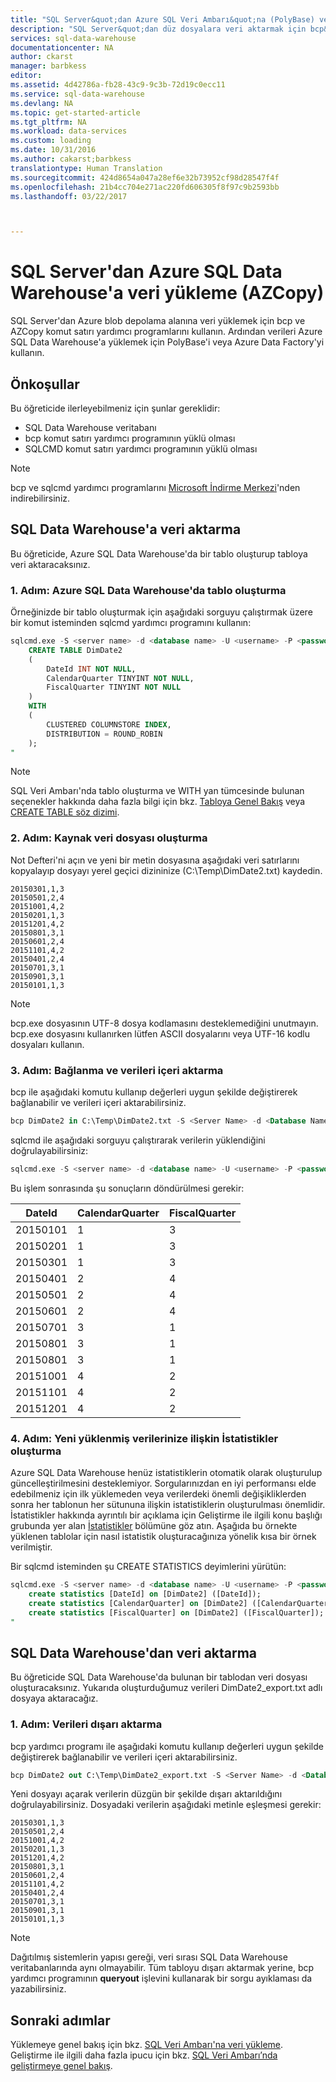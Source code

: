 ```yaml
---
title: "SQL Server&quot;dan Azure SQL Veri Ambarı&quot;na (PolyBase) veri yükleme | Microsoft Belgeleri"
description: "SQL Server&quot;dan düz dosyalara veri aktarmak için bcp&quot;yi, Azure blob depolama alanına veri aktarmak için AZCopy&quot;yi ve verileri Azure SQL Data Warehouse&quot;a almak için PolyBase&quot;i kullanın."
services: sql-data-warehouse
documentationcenter: NA
author: ckarst
manager: barbkess
editor: 
ms.assetid: 4d42786a-fb28-43c9-9c3b-72d19c0ecc11
ms.service: sql-data-warehouse
ms.devlang: NA
ms.topic: get-started-article
ms.tgt_pltfrm: NA
ms.workload: data-services
ms.custom: loading
ms.date: 10/31/2016
ms.author: cakarst;barbkess
translationtype: Human Translation
ms.sourcegitcommit: 424d8654a047a28ef6e32b73952cf98d28547f4f
ms.openlocfilehash: 21b4cc704e271ac220fd606305f8f97c9b2593bb
ms.lasthandoff: 03/22/2017



---
```

# <a name="load-data-from-sql-server-into-azure-sql-data-warehouse-azcopy"></a>SQL Server'dan Azure SQL Data Warehouse'a veri yükleme (AZCopy)
SQL Server'dan Azure blob depolama alanına veri yüklemek için bcp ve AZCopy komut satırı yardımcı programlarını kullanın. Ardından verileri Azure SQL Data Warehouse'a yüklemek için PolyBase'i veya Azure Data Factory'yi kullanın. 

## <a name="prerequisites"></a>Önkoşullar
Bu öğreticide ilerleyebilmeniz için şunlar gereklidir:

* SQL Data Warehouse veritabanı
* bcp komut satırı yardımcı programının yüklü olması
* SQLCMD komut satırı yardımcı programının yüklü olması

> [!NOTE]
> bcp ve sqlcmd yardımcı programlarını [Microsoft İndirme Merkezi][Microsoft Download Center]'nden indirebilirsiniz.
> 
> 

## <a name="import-data-into-sql-data-warehouse"></a>SQL Data Warehouse'a veri aktarma
Bu öğreticide, Azure SQL Data Warehouse'da bir tablo oluşturup tabloya veri aktaracaksınız.

### <a name="step-1-create-a-table-in-azure-sql-data-warehouse"></a>1. Adım: Azure SQL Data Warehouse'da tablo oluşturma
Örneğinizde bir tablo oluşturmak için aşağıdaki sorguyu çalıştırmak üzere bir komut isteminden sqlcmd yardımcı programını kullanın:

```sql
sqlcmd.exe -S <server name> -d <database name> -U <username> -P <password> -I -Q "
    CREATE TABLE DimDate2
    (
        DateId INT NOT NULL,
        CalendarQuarter TINYINT NOT NULL,
        FiscalQuarter TINYINT NOT NULL
    )
    WITH
    (
        CLUSTERED COLUMNSTORE INDEX,
        DISTRIBUTION = ROUND_ROBIN
    );
"
```

> [!NOTE]
> SQL Veri Ambarı'nda tablo oluşturma ve WITH yan tümcesinde bulunan seçenekler hakkında daha fazla bilgi için bkz. [Tabloya Genel Bakış][Table Overview] veya [CREATE TABLE söz dizimi][CREATE TABLE syntax].
> 
> 

### <a name="step-2-create-a-source-data-file"></a>2. Adım: Kaynak veri dosyası oluşturma
Not Defteri'ni açın ve yeni bir metin dosyasına aşağıdaki veri satırlarını kopyalayıp dosyayı yerel geçici dizininize (C:\Temp\DimDate2.txt) kaydedin.

```
20150301,1,3
20150501,2,4
20151001,4,2
20150201,1,3
20151201,4,2
20150801,3,1
20150601,2,4
20151101,4,2
20150401,2,4
20150701,3,1
20150901,3,1
20150101,1,3
```

> [!NOTE]
> bcp.exe dosyasının UTF-8 dosya kodlamasını desteklemediğini unutmayın. bcp.exe dosyasını kullanırken lütfen ASCII dosyalarını veya UTF-16 kodlu dosyaları kullanın.
> 
> 

### <a name="step-3-connect-and-import-the-data"></a>3. Adım: Bağlanma ve verileri içeri aktarma
bcp ile aşağıdaki komutu kullanıp değerleri uygun şekilde değiştirerek bağlanabilir ve verileri içeri aktarabilirsiniz.

```sql
bcp DimDate2 in C:\Temp\DimDate2.txt -S <Server Name> -d <Database Name> -U <Username> -P <password> -q -c -t  ','
```

sqlcmd ile aşağıdaki sorguyu çalıştırarak verilerin yüklendiğini doğrulayabilirsiniz:

```sql
sqlcmd.exe -S <server name> -d <database name> -U <username> -P <password> -I -Q "SELECT * FROM DimDate2 ORDER BY 1;"
```

Bu işlem sonrasında şu sonuçların döndürülmesi gerekir:

| DateId | CalendarQuarter | FiscalQuarter |
| --- | --- | --- |
| 20150101 |1 |3 |
| 20150201 |1 |3 |
| 20150301 |1 |3 |
| 20150401 |2 |4 |
| 20150501 |2 |4 |
| 20150601 |2 |4 |
| 20150701 |3 |1 |
| 20150801 |3 |1 |
| 20150801 |3 |1 |
| 20151001 |4 |2 |
| 20151101 |4 |2 |
| 20151201 |4 |2 |

### <a name="step-4-create-statistics-on-your-newly-loaded-data"></a>4. Adım: Yeni yüklenmiş verilerinize ilişkin İstatistikler oluşturma
Azure SQL Data Warehouse henüz istatistiklerin otomatik olarak oluşturulup güncelleştirilmesini desteklemiyor. Sorgularınızdan en iyi performansı elde edebilmeniz için ilk yüklemeden veya verilerdeki önemli değişikliklerden sonra her tablonun her sütununa ilişkin istatistiklerin oluşturulması önemlidir. İstatistikler hakkında ayrıntılı bir açıklama için Geliştirme ile ilgili konu başlığı grubunda yer alan [İstatistikler][Statistics] bölümüne göz atın. Aşağıda bu örnekte yüklenen tablolar için nasıl istatistik oluşturacağınıza yönelik kısa bir örnek verilmiştir.

Bir sqlcmd isteminden şu CREATE STATISTICS deyimlerini yürütün:

```sql
sqlcmd.exe -S <server name> -d <database name> -U <username> -P <password> -I -Q "
    create statistics [DateId] on [DimDate2] ([DateId]);
    create statistics [CalendarQuarter] on [DimDate2] ([CalendarQuarter]);
    create statistics [FiscalQuarter] on [DimDate2] ([FiscalQuarter]);
"
```

## <a name="export-data-from-sql-data-warehouse"></a>SQL Data Warehouse'dan veri aktarma
Bu öğreticide SQL Data Warehouse'da bulunan bir tablodan veri dosyası oluşturacaksınız. Yukarıda oluşturduğumuz verileri DimDate2_export.txt adlı dosyaya aktaracağız.

### <a name="step-1-export-the-data"></a>1. Adım: Verileri dışarı aktarma
bcp yardımcı programı ile aşağıdaki komutu kullanıp değerleri uygun şekilde değiştirerek bağlanabilir ve verileri içeri aktarabilirsiniz.

```sql
bcp DimDate2 out C:\Temp\DimDate2_export.txt -S <Server Name> -d <Database Name> -U <Username> -P <password> -q -c -t ','
```
Yeni dosyayı açarak verilerin düzgün bir şekilde dışarı aktarıldığını doğrulayabilirsiniz. Dosyadaki verilerin aşağıdaki metinle eşleşmesi gerekir:

```
20150301,1,3
20150501,2,4
20151001,4,2
20150201,1,3
20151201,4,2
20150801,3,1
20150601,2,4
20151101,4,2
20150401,2,4
20150701,3,1
20150901,3,1
20150101,1,3
```

> [!NOTE]
> Dağıtılmış sistemlerin yapısı gereği, veri sırası SQL Data Warehouse veritabanlarında aynı olmayabilir. Tüm tabloyu dışarı aktarmak yerine, bcp yardımcı programının **queryout** işlevini kullanarak bir sorgu ayıklaması da yazabilirsiniz.
> 
> 

## <a name="next-steps"></a>Sonraki adımlar
Yüklemeye genel bakış için bkz. [SQL Veri Ambarı'na veri yükleme][Load data into SQL Data Warehouse].
Geliştirme ile ilgili daha fazla ipucu için bkz. [SQL Veri Ambarı’nda geliştirmeye genel bakış][SQL Data Warehouse development overview].

<!--Image references-->

<!--Article references-->

[Load data into SQL Data Warehouse]: ./sql-data-warehouse-overview-load.md
[SQL Data Warehouse development overview]: ./sql-data-warehouse-overview-develop.md
[Table Overview]: ./sql-data-warehouse-tables-overview.md
[Statistics]: ./sql-data-warehouse-tables-statistics.md

<!--MSDN references-->
[bcp]: https://msdn.microsoft.com/library/ms162802.aspx
[CREATE TABLE syntax]: https://msdn.microsoft.com/library/mt203953.aspx

<!--Other Web references-->
[Microsoft Download Center]: https://www.microsoft.com/download/details.aspx?id=36433

